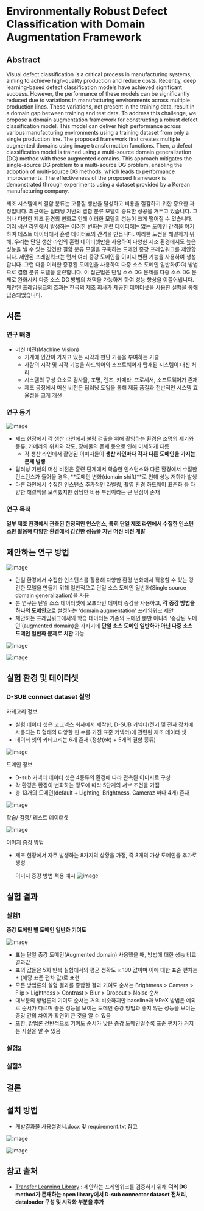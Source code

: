 # Environmentally Robust Defect Classification with Domain Augmentation Framework

## Abstract
Visual defect classification is a critical process in manufacturing systems, aiming to achieve high-quality production and reduce costs. Recently, deep learning-based defect classification models have achieved significant success. However, the performance of these models can be significantly reduced due to variations in manufacturing environments across multiple production lines. These variations, not present in the training data, result in a domain gap between training and test data. To address this challenge, we propose a domain augmentation framework for constructing a robust defect classification model. This model can deliver high performance across various manufacturing environments using a training dataset from only a single production line. The proposed framework first creates multiple augmented domains using image transformation functions. Then, a defect classification model is trained using a multi-source domain generalization (DG) method with these augmented domains. This approach mitigates the single-source DG problem to a multi-source DG problem, enabling the adoption of multi-source DG methods, which leads to performance improvements. The effectiveness of the proposed framework is demonstrated  through experiments using a dataset provided by a Korean manufacturing company.


제조 시스템에서 결함 분류는 고품질 생산을 달성하고 비용을 절감하기 위한 중요한 과정입니다. 최근에는 딥러닝 기반의 결함 분류 모델이 중요한 성공을 거두고 있습니다. 그러나 다양한 제조 환경의 변화로 인해 이러한 모델의 성능이 크게 떨어질 수 있습니다. 여러 생산 라인에서 발생하는 이러한 변화는 훈련 데이터에는 없는 도메인 간격을 야기하여 테스트 데이터에서 훈련 데이터로의 간격을 만듭니다. 이러한 도전을 해결하기 위해, 우리는 단일 생산 라인의 훈련 데이터셋만을 사용하여 다양한 제조 환경에서도 높은 성능을 낼 수 있는 강건한 결함 분류 모델을 구축하는 도메인 증강 프레임워크를 제안합니다. 제안된 프레임워크는 먼저 여러 증강 도메인을 이미지 변환 기능을 사용하여 생성합니다. 그런 다음 이러한 증강된 도메인을 사용하여 다중 소스 도메인 일반화(DG) 방법으로 결함 분류 모델을 훈련합니다. 이 접근법은 단일 소스 DG 문제를 다중 소스 DG 문제로 완화시켜 다중 소스 DG 방법의 채택을 가능하게 하여 성능 향상을 이끌어냅니다. 제안된 프레임워크의 효과는 한국의 제조 회사가 제공한 데이터셋을 사용한 실험을 통해 입증되었습니다.


## 서론

### 연구 배경
- 머신 비전(Machine Vision)
  - 기계에 인간이 가지고 있는 시각과 판단 기능을 부여하는 기술
  - 사람의 시각 및 지각 기능을 하드웨어와 소프트웨어가 탑재된 시스템이 대신 처리
  - 시스템의 구성 요소로 검사물, 조명, 렌즈, 카메라, 프로세서, 소프트웨어가 존재
  - 제조 공정에서 머신 비전은 딥러닝 도입을 통해 제품 품질과 전반적인 시스템 효율성을 크게 개선

### 연구 동기

![image](https://github.com/sean03101/iai-project/assets/59594037/8de72ea4-6d3d-455c-b7e1-2c0e43a528b1)


- 제조 현장에서 각 생산 라인에서 불량 검출을 위해 촬영하는 환경은 조명의 세기와 종류, 카메라의 위치와 각도, 장애물의 존재 등으로 인해 미세하게 다름
    - 각 생산 라인에서 촬영된 이미지들이 **생산 라인마다 각자 다른 도메인을 가지는 문제 발생**
- 딥러닝 기반의 머신 비전은 훈련 단계에서 학습한 인스턴스와 다른 환경에서 수집한 인스턴스가 들어올 경우, **도메인 변화(domain shift)**로 인해 성능 저하가 발생
- 다른 라인에서 수집한 인스턴스 추가적인 라벨링, 촬영 환경 하드웨어 표준화 등 다양한 해결책을 모색했지만 상당한 비용 부담이라는 큰 단점이 존재


### 연구 목적
**일부 제조 환경에서 관측된 한정적인 인스턴스, 특히 단일 제조 라인에서 수집한 인스턴스만 활용해 다양한 환경에서 강건한 성능을 지닌 머신 비전 개발**

## 제안하는 연구 방법

![image](https://github.com/sean03101/iai-project/assets/59594037/92b4e974-8a27-45ef-913a-5f625959e9e1)

- 단일 환경에서 수집한 인스턴스를 활용해 다양한 환경 변화에서 적용할 수 있는 강건한 모델을 만들기 위해 일반적으로 단일 소스 도메인 일반화(Single source domain generalization)을 사용
- 본 연구는 단일 소스 데이터셋에 오프라인 데이터 증강을 사용하고, **각 증강 방법을 하나의 도메인**으로 설정하는 'domain augmentation' 프레임워크 제안
- 제안하는 프레임워크에서의 학습 데이터는 기존의 도메인 뿐만 아니라 ‘증강된 도메인’(augmented domain)을 가지기에 **단일 소스 도메인 일반화가 아닌 다중 소스 도메인 일반화 문제로 치환** 가능



![image](https://github.com/sean03101/iai-project/assets/59594037/39affa9a-aa03-4d44-bbfc-e2d4e549698e)



![image](https://github.com/sean03101/iai-project/assets/59594037/6ee5a465-473b-49ad-88a2-b8b0b282284b)


## 실험 환경 및 데이터셋
### D-SUB connect dataset 설명
카테고리 정보
  - 실험 데이터 셋은 코그넥스 회사에서 제작한, D-SUB 커넥터(전기 및 전자 장치에 사용되는 D 형태의 다양한 핀 수를 가진 표준 커넥터)에 관련된 제조 데이터 셋
  - 데이터 셋의 카테고리는 6개 존재 (정상(ok) + 5개의 결함 종류)
    
![image](https://github.com/sean03101/iai-project/assets/59594037/a81a67b7-d22b-4130-8cac-f083de9af3dc)


도메인 정보
  - D-sub 커넥터 데이터 셋은 4종류의 환경에 따라 관측된 이미지로 구성
  - 각 환경은 환경이 변화하는 정도에 따라 5단계의 서브 조건을 가짐
  - 총 13개의 도메인(default + Lighting, Brightness, Cameraz 마다 4개) 존재
    
![image](https://github.com/sean03101/iai-project/assets/59594037/75c85f7d-1a87-44b2-818d-b45b6073d0e4)



학습/ 검증/ 테스트 데이터셋

![image](https://github.com/sean03101/iai-project/assets/59594037/b0886363-c266-4e0b-ab42-45f4aef87968)


이미지 증강 방법
  - 제조 현장에서 자주 발생하는 8가지의 상황을 가정, 즉 8개의 가상 도메인을 추가로 생성

    이미지 증강 방법 적용 예시
![image](https://github.com/sean03101/iai-project/assets/59594037/198d1fbd-5c94-4ce7-90c6-458689ffe42e)


## 실험 결과
### 실험1
**증강 도메인 별 도메인 일반화 기여도**

![image](https://github.com/sean03101/iai-project/assets/59594037/7ffdbbf3-bf5e-4a4a-839a-8ab73704ea96)


- 표는 단일 증강 도메인(Augmented domain) 사용했을 때, 방법에 대한 성능 비교 결과값
- 표의 값들은 5회 반복 실험에서의 평균 정확도 × 100 값이며 이에 대한 표준 편차는 ± (해당 표준 편차 값)로 표현
- 모든 방법론의 실험 결과를 종합한 결과 기여도 순서는 Brightness > Camera > Flip > Lightness > Contrast > Blur > Dropout > Noise 순서
- 대부분의 방법론의 기여도 순서는 거의 비슷하지만 baseline과 VReX 방법은 예외로 순서가 다르며 좋은 성능을 보이는 도메인 증강 방법과 좋지 않는 성능을 보이는 증강 간의 차이가 확연히 큰 것을 알 수 있음
- 또한, 방법론 전반적으로 기여도 순서가 낮은 증강 도메인일수록 표준 편차가 커지는 사실을 알 수 있음


### 실험2



### 실험3


## 결론



## 설치 방법

- 개발결과물 사용설명서.docx 및 requirement.txt 참고

![image](https://github.com/sean03101/iai-project/assets/59594037/679e02e1-23e4-44b6-a1ce-c4c9564d43d4)


![image](https://github.com/sean03101/iai-project/assets/59594037/b1f50116-de5b-4b42-ac15-c0be210c1fec)



## 참고 출처

- [Transfer Learning Library](https://github.com/thuml/Transfer-Learning-Library) : 제안하는 프레임워크를 검증하기 위해 **여러 DG method가 존재하는 open library에서 D-sub connector dataset 전처리, dataloader 구성 및 시각화 부분을 추가**
